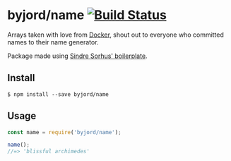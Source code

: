 # byjord/name [![Build Status](https://travis-ci.org/byjord/name.svg?branch=master)](https://travis-ci.org/byjord/name)

Arrays taken with love from  [Docker](https://github.com/docker/docker/blob/master/pkg/namesgenerator/names-generator.go), shout out to everyone who committed names to their name generator.

Package made using [Sindre Sorhus' boilerplate](https://github.com/sindresorhus/node-module-boilerplate).


## Install

```
$ npm install --save byjord/name
```


## Usage

```js
const name = require('byjord/name');

name();
//=> 'blissful archimedes'
```
